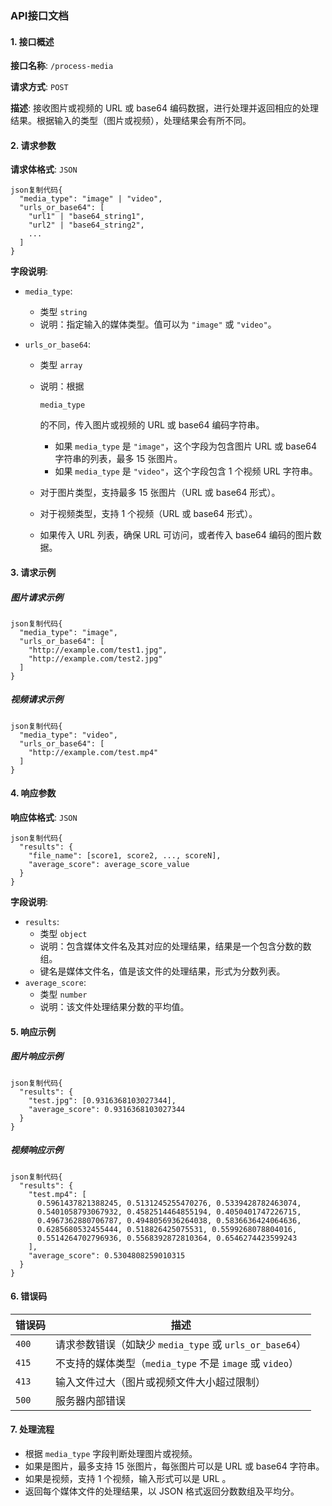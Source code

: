 ### API接口文档

#### 1. 接口概述

**接口名称**: `/process-media`

**请求方式**: `POST`

**描述**: 接收图片或视频的 URL 或 base64 编码数据，进行处理并返回相应的处理结果。根据输入的类型（图片或视频），处理结果会有所不同。

#### 2. 请求参数

**请求体格式**: `JSON`

```
json复制代码{
  "media_type": "image" | "video",
  "urls_or_base64": [
    "url1" | "base64_string1",
    "url2" | "base64_string2",
    ...
  ]
}
```

**字段说明**:

- `media_type`:

  - 类型 `string`
  - 说明：指定输入的媒体类型。值可以为 `"image"` 或 `"video"`。

- `urls_or_base64`:

  - 类型 `array`

  - 说明：根据 

    ```
    media_type
    ```

     的不同，传入图片或视频的 URL 或 base64 编码字符串。

    - 如果 `media_type` 是 `"image"`，这个字段为包含图片 URL 或 base64 字符串的列表，最多 15 张图片。
    - 如果 `media_type` 是 `"video"`，这个字段包含 1 个视频 URL 字符串。

  - 对于图片类型，支持最多 15 张图片（URL 或 base64 形式）。

  - 对于视频类型，支持 1 个视频（URL 或 base64 形式）。

  - 如果传入 URL 列表，确保 URL 可访问，或者传入 base64 编码的图片数据。

#### 3. 请求示例

##### 图片请求示例

```
json复制代码{
  "media_type": "image",
  "urls_or_base64": [
    "http://example.com/test1.jpg",
    "http://example.com/test2.jpg"
  ]
}
```

##### 视频请求示例

```
json复制代码{
  "media_type": "video",
  "urls_or_base64": [
    "http://example.com/test.mp4"
  ]
}
```

#### 4. 响应参数

**响应体格式**: `JSON`

```
json复制代码{
  "results": {
    "file_name": [score1, score2, ..., scoreN],
    "average_score": average_score_value
  }
}
```

**字段说明**:

- `results`:
  - 类型 `object`
  - 说明：包含媒体文件名及其对应的处理结果，结果是一个包含分数的数组。
  - 键名是媒体文件名，值是该文件的处理结果，形式为分数列表。
- `average_score`:
  - 类型 `number`
  - 说明：该文件处理结果分数的平均值。

#### 5. 响应示例

##### 图片响应示例

```
json复制代码{
  "results": {
    "test.jpg": [0.9316368103027344],
    "average_score": 0.9316368103027344
  }
}
```

##### 视频响应示例

```
json复制代码{
  "results": {
    "test.mp4": [
      0.5961437821388245, 0.5131245255470276, 0.5339428782463074,
      0.5401058793067932, 0.4582514464855194, 0.4050401747226715,
      0.4967362880706787, 0.4948056936264038, 0.5836636424064636,
      0.6285680532455444, 0.518826425075531, 0.5599268078804016,
      0.5514264702796936, 0.5568392872810364, 0.6546274423599243
    ],
    "average_score": 0.5304808259010315
  }
}
```

#### 6. 错误码

| 错误码 | 描述                                                     |
| ------ | -------------------------------------------------------- |
| `400`  | 请求参数错误（如缺少 `media_type` 或 `urls_or_base64`）  |
| `415`  | 不支持的媒体类型（`media_type` 不是 `image` 或 `video`） |
| `413`  | 输入文件过大（图片或视频文件大小超过限制）               |
| `500`  | 服务器内部错误                                           |

#### 7. 处理流程

- 根据 `media_type` 字段判断处理图片或视频。
- 如果是图片，最多支持 15 张图片，每张图片可以是 URL 或 base64 字符串。
- 如果是视频，支持 1 个视频，输入形式可以是 URL 。
- 返回每个媒体文件的处理结果，以 JSON 格式返回分数数组及平均分。